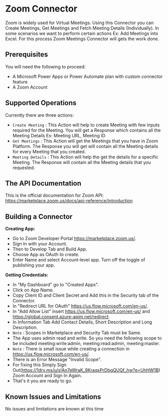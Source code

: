 # Zoom Connector
Zoom is widely used for Virtual Meetings. Using this Connector you can Create Meetings, Get Meetings and Fetch Meeting Details (Individually). In some scenarios we want to perform certain actions Ex: Add Meetings into Excel. For this process Zoom Meetings Connector will gets the work done.

## Prerequisites
You will need the following to proceed:
* A Microsoft Power Apps or Power Automate plan with custom connector feature
* A Zoom Account

## Supported Operations
Currently there are three actions:
* `Create Meeting` : This Action will help to create Meeting with few inputs required for the Meeting. You will get a Response which contains all the Meeting Details Ex: Meeting URL, Meeting ID
* `Get Meetings` : This Action will get the Meetings that you have in Zoom Platform. The Response you will get will contain all the Meeting details for every Meeting that you created.
* `Meeting Details` : This Action will help the get the details for a specific Meeting. The Response will contain all the Meeting details that you requested. 

## The API Documentation
This is the official documentation for Zoom API: https://marketplace.zoom.us/docs/api-reference/introduction

## Building a Connector
<b>Creating App:</b>
* Go to Zoom Developer Portal https://marketplace.zoom.us/.
* Sign In with your Account.
* Then to Develop Tab and Build App.
* Choose App as OAuth to create.
* Enter Name and select Account-level app. Turn off the toggle of publishing your app.

<b>Getting Credentials:</b>
* In "My Dashboard" go to "Created Apps".
* Click on App Name.
* Copy Client ID and Client Secret and Add this in the Security tab of the Connector.
* In "Redirect URL for OAuth" https://us.flow.microsoft.com/en-us/.
* In "Add Allow List" insert https://us.flow.microsoft.com/en-us/ and https://global.consent.azure-apim.net/redirect.
* In Information Tab Add Contact Details, Short Description and Long Description.
* `Note` : Scopes in Marketplace and Security Tab must be Same.
* The App uses admin read and write. So you need the following scope to be included meeting:write:admin, meeting:read:admin, meeting:master.
* `Note` : There is small issue while creating a connection in https://us.flow.microsoft.com/en-us/.
* There is an Error Message "Invalid Scope". 
* For fixing this Simply Sign Out(https://1drv.ms/u/s!An7eWraK_9KraqxPrDbgQUQf_hw?e=UhHW1B) Zoom Account and Sign In Again.
* That's it you are ready to go.




## Known Issues and Limitations
No issues and limitations are known at this time

